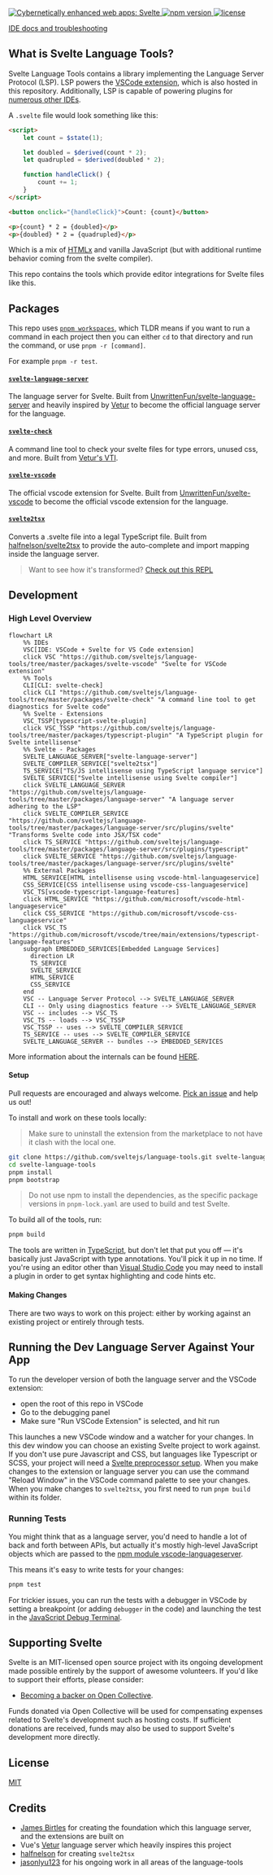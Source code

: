<p>
  <a href="https://svelte.dev">
	<img alt="Cybernetically enhanced web apps: Svelte" src="https://user-images.githubusercontent.com/49038/76711598-f0b39180-66e7-11ea-9501-37f6e1edf8a6.png">
  </a>

  <a href="https://www.npmjs.com/package/svelte">
    <img src="https://img.shields.io/npm/v/svelte.svg" alt="npm version">
  </a>

  <a href="https://github.com/sveltejs/svelte/blob/master/LICENSE">
    <img src="https://img.shields.io/npm/l/svelte.svg" alt="license">
  </a>
</p>

[IDE docs and troubleshooting](docs)

## What is Svelte Language Tools?

Svelte Language Tools contains a library implementing the Language Server Protocol (LSP). LSP powers the [VSCode extension](https://marketplace.visualstudio.com/items?itemName=svelte.svelte-vscode), which is also hosted in this repository. Additionally, LSP is capable of powering plugins for [numerous other IDEs](https://microsoft.github.io/language-server-protocol/implementors/tools/).

A `.svelte` file would look something like this:

```html
<script>
    let count = $state(1);

    let doubled = $derived(count * 2);
    let quadrupled = $derived(doubled * 2);

    function handleClick() {
        count += 1;
    }
</script>

<button onclick="{handleClick}">Count: {count}</button>

<p>{count} * 2 = {doubled}</p>
<p>{doubled} * 2 = {quadrupled}</p>
```

Which is a mix of [HTMLx](https://github.com/htmlx-org/HTMLx) and vanilla JavaScript (but with additional runtime behavior coming from the svelte compiler).

This repo contains the tools which provide editor integrations for Svelte files like this.

## Packages

This repo uses [`pnpm workspaces`](https://pnpm.io/workspaces/), which TLDR means if you want to run a command in each project then you can either `cd` to that directory and run the command, or use `pnpm -r [command]`.

For example `pnpm -r test`.

#### [`svelte-language-server`](packages/language-server)

The language server for Svelte. Built from [UnwrittenFun/svelte-language-server](https://github.com/UnwrittenFun/svelte-language-server) and heavily inspired by [Vetur](https://github.com/vuejs/vetur) to become the official language server for the language.

#### [`svelte-check`](packages/svelte-check)

A command line tool to check your svelte files for type errors, unused css, and more. Built from [Vetur's VTI](https://github.com/vuejs/vetur/tree/master/vti).

#### [`svelte-vscode`](packages/svelte-vscode)

The official vscode extension for Svelte. Built from [UnwrittenFun/svelte-vscode](https://github.com/UnwrittenFun/svelte-vscode) to become the official vscode extension for the language.

#### [`svelte2tsx`](packages/svelte2tsx)

Converts a .svelte file into a legal TypeScript file. Built from [halfnelson/svelte2tsx](https://github.com/halfnelson/svelte2tsx) to provide the auto-complete and import mapping inside the language server.

> Want to see how it's transformed? [Check out this REPL](https://embed.plnkr.co/plunk/JPye9tlsqwMrWHGv?show=preview&autoCloseSidebar)

## Development

### High Level Overview

```mermaid
flowchart LR
    %% IDEs
    VSC[IDE: VSCode + Svelte for VS Code extension]
    click VSC "https://github.com/sveltejs/language-tools/tree/master/packages/svelte-vscode" "Svelte for VSCode extension"
    %% Tools
    CLI[CLI: svelte-check]
    click CLI "https://github.com/sveltejs/language-tools/tree/master/packages/svelte-check" "A command line tool to get diagnostics for Svelte code"
    %% Svelte - Extensions
    VSC_TSSP[typescript-svelte-plugin]
    click VSC_TSSP "https://github.com/sveltejs/language-tools/tree/master/packages/typescript-plugin" "A TypeScript plugin for Svelte intellisense"
    %% Svelte - Packages
    SVELTE_LANGUAGE_SERVER["svelte-language-server"]
    SVELTE_COMPILER_SERVICE["svelte2tsx"]
    TS_SERVICE["TS/JS intellisense using TypeScript language service"]
    SVELTE_SERVICE["Svelte intellisense using Svelte compiler"]
    click SVELTE_LANGUAGE_SERVER "https://github.com/sveltejs/language-tools/tree/master/packages/language-server" "A language server adhering to the LSP"
    click SVELTE_COMPILER_SERVICE "https://github.com/sveltejs/language-tools/tree/master/packages/language-server/src/plugins/svelte" "Transforms Svelte code into JSX/TSX code"
    click TS_SERVICE "https://github.com/sveltejs/language-tools/tree/master/packages/language-server/src/plugins/typescript"
    click SVELTE_SERVICE "https://github.com/sveltejs/language-tools/tree/master/packages/language-server/src/plugins/svelte"
    %% External Packages
    HTML_SERVICE[HTML intellisense using vscode-html-languageservice]
    CSS_SERVICE[CSS intellisense using vscode-css-languageservice]
    VSC_TS[vscode-typescript-language-features]
    click HTML_SERVICE "https://github.com/microsoft/vscode-html-languageservice"
    click CSS_SERVICE "https://github.com/microsoft/vscode-css-languageservice"
    click VSC_TS "https://github.com/microsoft/vscode/tree/main/extensions/typescript-language-features"
    subgraph EMBEDDED_SERVICES[Embedded Language Services]
      direction LR
      TS_SERVICE
      SVELTE_SERVICE
      HTML_SERVICE
      CSS_SERVICE
    end
    VSC -- Language Server Protocol --> SVELTE_LANGUAGE_SERVER
    CLI -- Only using diagnostics feature --> SVELTE_LANGUAGE_SERVER
    VSC -- includes --> VSC_TS
    VSC_TS -- loads --> VSC_TSSP
    VSC_TSSP -- uses --> SVELTE_COMPILER_SERVICE
    TS_SERVICE -- uses --> SVELTE_COMPILER_SERVICE
    SVELTE_LANGUAGE_SERVER -- bundles --> EMBEDDED_SERVICES
```

More information about the internals can be found [HERE](./docs/internal/overview.md).

#### Setup

Pull requests are encouraged and always welcome. [Pick an issue](https://github.com/sveltejs/language-tools/issues?q=is%3Aissue+is%3Aopen+sort%3Aupdated-desc) and help us out!

To install and work on these tools locally:

> Make sure to uninstall the extension from the marketplace to not have it clash with the local one.

```bash
git clone https://github.com/sveltejs/language-tools.git svelte-language-tools
cd svelte-language-tools
pnpm install
pnpm bootstrap
```

> Do not use npm to install the dependencies, as the specific package versions in `pnpm-lock.yaml` are used to build and test Svelte.

To build all of the tools, run:

```bash
pnpm build
```

The tools are written in [TypeScript](https://www.typescriptlang.org/), but don't let that put you off — it's basically just JavaScript with type annotations. You'll pick it up in no time. If you're using an editor other than [Visual Studio Code](https://code.visualstudio.com/) you may need to install a plugin in order to get syntax highlighting and code hints etc.

#### Making Changes

There are two ways to work on this project: either by working against an existing project or entirely through tests.

## Running the Dev Language Server Against Your App

To run the developer version of both the language server and the VSCode extension:

-   open the root of this repo in VSCode
-   Go to the debugging panel
-   Make sure "Run VSCode Extension" is selected, and hit run

This launches a new VSCode window and a watcher for your changes. In this dev window you can choose an existing Svelte project to work against. If you don't use pure Javascript and CSS, but languages like Typescript or SCSS, your project will need a [Svelte preprocessor setup](docs#using-with-preprocessors). When you make changes to the extension or language server you can use the command "Reload Window" in the VSCode command palette to see your changes. When you make changes to `svelte2tsx`, you first need to run `pnpm build` within its folder.

### Running Tests

You might think that as a language server, you'd need to handle a lot of back and forth between APIs, but actually it's mostly high-level JavaScript objects which are passed to the [npm module vscode-languageserver](https://code.visualstudio.com/api/language-extensions/language-server-extension-guide).

This means it's easy to write tests for your changes:

```bash
pnpm test
```

For trickier issues, you can run the tests with a debugger in VSCode by setting a breakpoint (or adding `debugger` in the code) and launching the test in the [JavaScript Debug Terminal](https://code.visualstudio.com/docs/nodejs/nodejs-debugging#_javascript-debug-terminal).

## Supporting Svelte

Svelte is an MIT-licensed open source project with its ongoing development made possible entirely by the support of awesome volunteers. If you'd like to support their efforts, please consider:

-   [Becoming a backer on Open Collective](https://opencollective.com/svelte).

Funds donated via Open Collective will be used for compensating expenses related to Svelte's development such as hosting costs. If sufficient donations are received, funds may also be used to support Svelte's development more directly.

## License

[MIT](LICENSE)

## Credits

-   [James Birtles](https://github.com/jamesbirtles) for creating the foundation which this language server, and the extensions are built on
-   Vue's [Vetur](https://github.com/vuejs/vetur) language server which heavily inspires this project
-   [halfnelson](https://github.com/halfnelson) for creating `svelte2tsx`
-   [jasonlyu123](https://github.com/jasonlyu123) for his ongoing work in all areas of the language-tools
